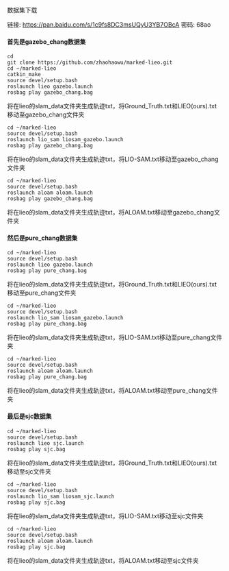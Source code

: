 数据集下载

链接: https://pan.baidu.com/s/1c9fs8DC3msUQyU3YB7OBcA  密码: 68ao

#### 首先是gazebo_chang数据集

```
cd
git clone https://github.com/zhaohaowu/marked-lieo.git
cd ~/marked-lieo
catkin_make
source devel/setup.bash
roslaunch lieo gazebo.launch
rosbag play gazebo_chang.bag
```

将在lieo的slam_data文件夹生成轨迹txt，将Ground_Truth.txt和LIEO(ours).txt移动至gazebo_chang文件夹

```
cd ~/marked-lieo
source devel/setup.bash
roslaunch lio_sam liosam_gazebo.launch
rosbag play gazebo_chang.bag
```

将在lieo的slam_data文件夹生成轨迹txt，将LIO-SAM.txt移动至gazebo_chang文件夹

```
cd ~/marked-lieo
source devel/setup.bash
roslaunch aloam aloam.launch
rosbag play gazebo_chang.bag
```

将在lieo的slam_data文件夹生成轨迹txt，将ALOAM.txt移动至gazebo_chang文件夹



#### 然后是pure_chang数据集

```
cd ~/marked-lieo
source devel/setup.bash
roslaunch lieo gazebo.launch
rosbag play pure_chang.bag
```

将在lieo的slam_data文件夹生成轨迹txt，将Ground_Truth.txt和LIEO(ours).txt移动至pure_chang文件夹

```
cd ~/marked-lieo
source devel/setup.bash
roslaunch lio_sam liosam_gazebo.launch
rosbag play pure_chang.bag
```

将在lieo的slam_data文件夹生成轨迹txt，将LIO-SAM.txt移动至pure_chang文件夹

```
cd ~/marked-lieo
source devel/setup.bash
roslaunch aloam aloam.launch
rosbag play pure_chang.bag
```

将在lieo的slam_data文件夹生成轨迹txt，将ALOAM.txt移动至pure_chang文件夹



#### 最后是sjc数据集

```
cd ~/marked-lieo
source devel/setup.bash
roslaunch lieo sjc.launch
rosbag play sjc.bag
```

将在lieo的slam_data文件夹生成轨迹txt，将Ground_Truth.txt和LIEO(ours).txt移动至sjc文件夹

```
cd ~/marked-lieo
source devel/setup.bash
roslaunch lio_sam liosam_sjc.launch
rosbag play sjc.bag
```

将在lieo的slam_data文件夹生成轨迹txt，将LIO-SAM.txt移动至sjc文件夹

```
cd ~/marked-lieo
source devel/setup.bash
roslaunch aloam aloam.launch
rosbag play sjc.bag
```

将在lieo的slam_data文件夹生成轨迹txt，将ALOAM.txt移动至sjc文件夹
